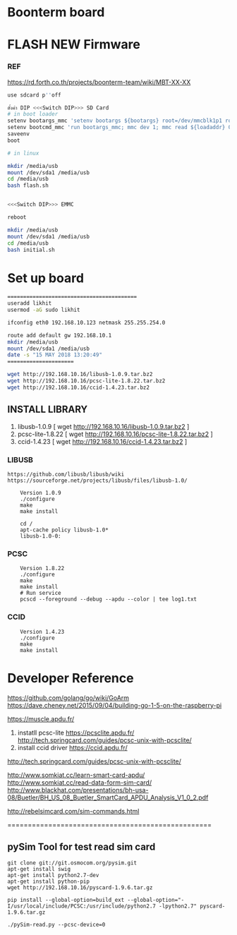 # Boonterm board


# FLASH NEW Firmware

### REF

https://rd.forth.co.th/projects/boonterm-team/wiki/MBT-XX-XX


``` bash
use sdcard p''off

ตั้งค่า DIP <<<Switch DIP>>> SD Card
# in boot loader
setenv bootargs_mmc 'setenv bootargs ${bootargs} root=/dev/mmcblk1p1 rootwait'
setenv bootcmd_mmc 'run bootargs_mmc; mmc dev 1; mmc read ${loadaddr} 0x800 0x2000; bootm'
saveenv 
boot

# in linux

mkdir /media/usb
mount /dev/sda1 /media/usb
cd /media/usb
bash flash.sh


<<<Switch DIP>>> EMMC

reboot

mkdir /media/usb
mount /dev/sda1 /media/usb
cd /media/usb
bash initial.sh
```

# Set up board

```bash
=========================================
useradd likhit
usermod -aG sudo likhit

ifconfig eth0 192.168.10.123 netmask 255.255.254.0

route add default gw 192.168.10.1
mkdir /media/usb
mount /dev/sda1 /media/usb
date -s "15 MAY 2018 13:20:49"
=====================

wget http://192.168.10.16/libusb-1.0.9.tar.bz2
wget http://192.168.10.16/pcsc-lite-1.8.22.tar.bz2
wget http://192.168.10.16/ccid-1.4.23.tar.bz2

```
## INSTALL LIBRARY
1. libusb-1.0.9 [ wget http://192.168.10.16/libusb-1.0.9.tar.bz2 ]
2. pcsc-lite-1.8.22 [ wget http://192.168.10.16/pcsc-lite-1.8.22.tar.bz2 ]
3. ccid-1.4.23 [ wget http://192.168.10.16/ccid-1.4.23.tar.bz2 ]

### LIBUSB

```
https://github.com/libusb/libusb/wiki
https://sourceforge.net/projects/libusb/files/libusb-1.0/

    Version 1.0.9
    ./configure
    make
    make install

    cd /
    apt-cache policy libusb-1.0*
    libusb-1.0-0:

```

### PCSC

```
    Version 1.8.22
    ./configure
    make
    make install
    # Run service
    pcscd --foreground --debug --apdu --color | tee log1.txt
```

### CCID 

```
    Version 1.4.23
    ./configure
    make
    make install
```

# Developer Reference

https://github.com/golang/go/wiki/GoArm
https://dave.cheney.net/2015/09/04/building-go-1-5-on-the-raspberry-pi

https://muscle.apdu.fr/
1.  instatll pcsc-lite
	https://pcsclite.apdu.fr/
	http://tech.springcard.com/guides/pcsc-unix-with-pcsclite/
2. install ccid driver 
	https://ccid.apdu.fr/

http://tech.springcard.com/guides/pcsc-unix-with-pcsclite/

http://www.somkiat.cc/learn-smart-card-apdu/
http://www.somkiat.cc/read-data-form-sim-card/
http://www.blackhat.com/presentations/bh-usa-08/Buetler/BH_US_08_Buetler_SmartCard_APDU_Analysis_V1_0_2.pdf


http://rebelsimcard.com/sim-commands.html

==================================================

## pySim Tool for test read sim card

```
git clone git://git.osmocom.org/pysim.git
apt-get install swig
apt-get install python2.7-dev
apt-get install python-pip
wget http://192.168.10.16/pyscard-1.9.6.tar.gz

pip install --global-option=build_ext --global-option="-I/usr/local/include/PCSC:/usr/include/python2.7 -lpython2.7" pyscard-1.9.6.tar.gz

./pySim-read.py --pcsc-device=0

```
